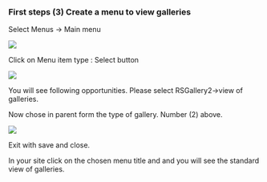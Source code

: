 ### First steps (3) Create a menu to view galleries

 Select Menus -> Main menu

 ![](images/documentation/Menu4GalleryPath.png)

Click on Menu item type : Select button

![](images/documentation/Menu4GalleryData.png)

You will see following opportunities. Please select RSGallery2->view of galleries.

Now chose in parent form the type of gallery. Number (2) above.

![](images/documentation/Menu4GallerySelection.png)

Exit with save and close.

In your site click on the chosen menu title and and you will see the standard view of galleries.
